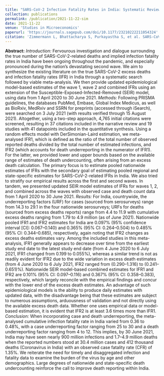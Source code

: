 ```yaml
---
title: "SARS-CoV-2 Infection Fatality Rates in India: Systematic Review, Meta-analysis and Model-based Estimation"
collection: publications
permalink: /publication/2021-11-22-sim
date: 2021-11-22
venue: 'Studies in Microeconomics'
paperurl: 'https://journals.sagepub.com/doi/10.1177/23210222211054324'
citation: 'Zimmermann L, Bhattacharya S, Purkayastha S, et al. SARS-CoV-2 Infection Fatality Rates in India: Systematic Review, Meta-analysis and Model-based Estimation. Studies in Microeconomics. November 2021. https://doi.org/10.1177/23210222211054324'
---
```


**Abstract:** *Introduction:* Fervourous investigation and dialogue surrounding the true number of SARS-CoV-2-related deaths and implied infection fatality rates in India have been ongoing throughout the pandemic, and especially pronounced during the nation’s devastating second wave. We aim to synthesize the existing literature on the true SARS-CoV-2 excess deaths and infection fatality rates (IFR) in India through a systematic search followed by viable meta-analysis. We then provide updated epidemiological model-based estimates of the wave 1, wave 2 and combined IFRs using an extension of the Susceptible-Exposed-Infected-Removed (SEIR) model, using data from 1 April 2020 to 30 June 2021. *Methods:* Following PRISMA guidelines, the databases PubMed, Embase, Global Index Medicus, as well as BioRxiv, MedRxiv and SSRN for preprints (accessed through iSearch), were searched on 3 July 2021 (with results verified through 15 August 2021). Altogether, using a two-step approach, 4,765 initial citations were screened, resulting in 37 citations included in the narrative review and 19 studies with 41 datapoints included in the quantitative synthesis. Using a random effects model with DerSimonian-Laird estimation, we meta-analysed IFR1, which is defined as the ratio of the total number of observed reported deaths divided by the total number of estimated infections, and IFR2 (which accounts for death underreporting in the numerator of IFR1). For the latter, we provided lower and upper bounds based on the available range of estimates of death undercounting, often arising from an excess death calculation. The primary focus is to estimate pooled nationwide estimates of IFRs with the secondary goal of estimating pooled regional and state-specific estimates for SARS-CoV-2-related IFRs in India. We also tried to stratify our empirical results across the first and second waves. In tandem, we presented updated SEIR model estimates of IFRs for waves 1, 2, and combined across the waves with observed case and death count data from 1 April 2020 to 30 June 2021. *Results:* For India, countrywide, the underreporting factors (URF) for cases (sourced from serosurveys) range from 14.3 to 29.1 in the four nationwide serosurveys; URFs for deaths (sourced from excess deaths reports) range from 4.4 to 11.9 with cumulative excess deaths ranging from 1.79 to 4.9 million (as of June 2021). Nationwide pooled IFR1 and IFR2 estimates for India are 0.097% (95% confidence interval [CI]: 0.067–0.140) and 0.365% (95% CI: 0.264–0.504) to 0.485% (95% CI: 0.344–0.685), respectively, again noting that IFR2 changes as excess deaths estimates vary. Among the included studies in this meta-analysis, IFR1 generally appears to decrease over time from the earliest study end date to the latest study end date (from 4 June 2020 to 6 July 2021, IFR1 changed from 0.199 to 0.055%), whereas a similar trend is not as readily evident for IFR2 due to the wide variation in excess death estimates (from 4 June 2020 to 6 July 2021, IFR2 ranged from (0.290–1.316) to (0.241–0.651)%). Nationwide SEIR model-based combined estimates for IFR1 and IFR2 are 0.101% (95% CI: 0.097–0.116) and 0.367% (95% CI: 0.358–0.383), respectively, which largely reconcile with the empirical findings and concur with the lower end of the excess death estimates. An advantage of such epidemiological models is the ability to produce daily estimates with updated data, with the disadvantage being that these estimates are subject to numerous assumptions, arduousness of validation and not directly using the available excess death data. Whether one uses empirical data or model-based estimation, it is evident that IFR2 is at least 3.6 times more than IFR1. *Conclusion:* When incorporating case and death underreporting, the meta-analysed cumulative infection fatality rate in India varied from 0.36 to 0.48%, with a case underreporting factor ranging from 25 to 30 and a death underreporting factor ranging from 4 to 12. This implies, by 30 June 2021, India may have seen nearly 900 million infections and 1.7–4.9 million deaths when the reported numbers stood at 30.4 million cases and 412 thousand deaths (Coronavirus in India) with an observed case fatality rate (CFR) of 1.35%. We reiterate the need for timely and disaggregated infection and fatality data to examine the burden of the virus by age and other demographics. Large degrees of nationwide and state-specific death undercounting reinforce the call to improve death reporting within India.
